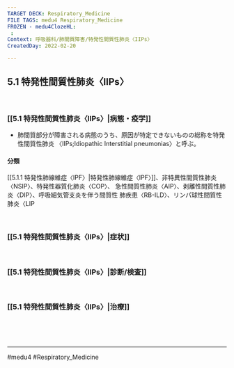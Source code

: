 ```yaml
---
TARGET DECK: Respiratory_Medicine
FILE TAGS: medu4 Respiratory_Medicine
FROZEN - medu4ClozeHL:
 : 
Context: 呼吸器科/肺間質障害/特発性間質性肺炎〈IIPs〉
CreatedDay: 2022-02-20

---
```


## 5.1 特発性間質性肺炎〈IIPs〉

<br>

### [[5.1 特発性間質性肺炎〈IIPs〉|病態・疫学]]
* 肺間質部分が障害される病態のうち、原因が特定できないものの総称を特発性間質性肺炎 〈IIPs;Idiopathic Interstitial pneumonias〉と呼ぶ。

#### 分類
[[5.1.1 特発性肺線維症〈IPF〉|特発性肺線維症〈IPF〉]]、非特異性間質性肺炎〈NSIP〉、特発性器質化肺炎〈COP〉、 急性間質性肺炎〈AIP〉、剥離性間質性肺炎〈DIP〉、呼吸細気管支炎を伴う間質性 肺疾患〈RB-ILD〉、リンパ球性間質性肺炎〈LIP

<br>

### [[5.1 特発性間質性肺炎〈IIPs〉|症状]]


<br>

### [[5.1 特発性間質性肺炎〈IIPs〉|診断/検査]]


<br>

### [[5.1 特発性間質性肺炎〈IIPs〉|治療]]


<br><br><br>

---
#medu4 #Respiratory_Medicine